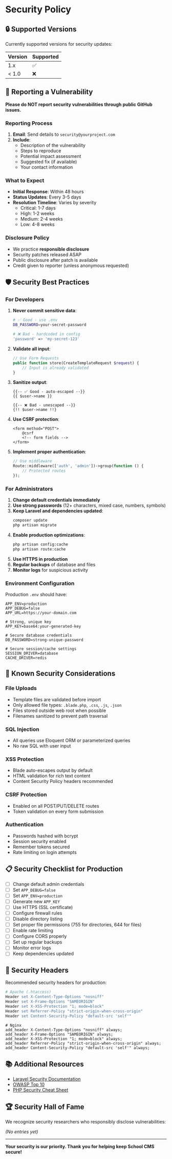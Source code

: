 # Security Policy

## 🔒 Supported Versions

Currently supported versions for security updates:

| Version | Supported          |
| ------- | ------------------ |
| 1.x     | :white_check_mark: |
| < 1.0   | :x:                |

## 🐛 Reporting a Vulnerability

**Please do NOT report security vulnerabilities through public GitHub issues.**

### Reporting Process

1. **Email**: Send details to `security@yourproject.com`
2. **Include**:
   - Description of the vulnerability
   - Steps to reproduce
   - Potential impact assessment
   - Suggested fix (if available)
   - Your contact information

### What to Expect

- **Initial Response**: Within 48 hours
- **Status Updates**: Every 3-5 days
- **Resolution Timeline**: Varies by severity
  - Critical: 1-7 days
  - High: 1-2 weeks
  - Medium: 2-4 weeks
  - Low: 4-8 weeks

### Disclosure Policy

- We practice **responsible disclosure**
- Security patches released ASAP
- Public disclosure after patch is available
- Credit given to reporter (unless anonymous requested)

## 🛡️ Security Best Practices

### For Developers

1. **Never commit sensitive data**:
   ```bash
   # ✅ Good - use .env
   DB_PASSWORD=your-secret-password
   
   # ❌ Bad - hardcoded in config
   'password' => 'my-secret-123'
   ```

2. **Validate all input**:
   ```php
   // Use Form Requests
   public function store(CreateTemplateRequest $request) {
       // Input is already validated
   }
   ```

3. **Sanitize output**:
   ```blade
   {{-- ✅ Good - auto-escaped --}}
   {{ $user->name }}
   
   {{-- ❌ Bad - unescaped --}}
   {!! $user->name !!}
   ```

4. **Use CSRF protection**:
   ```blade
   <form method="POST">
       @csrf
       <!-- form fields -->
   </form>
   ```

5. **Implement proper authentication**:
   ```php
   // Use middleware
   Route::middleware(['auth', 'admin'])->group(function () {
       // Protected routes
   });
   ```

### For Administrators

1. **Change default credentials immediately**
2. **Use strong passwords** (12+ characters, mixed case, numbers, symbols)
3. **Keep Laravel and dependencies updated**:
   ```bash
   composer update
   php artisan migrate
   ```
4. **Enable production optimizations**:
   ```bash
   php artisan config:cache
   php artisan route:cache
   ```
5. **Use HTTPS in production**
6. **Regular backups** of database and files
7. **Monitor logs** for suspicious activity

### Environment Configuration

Production `.env` should have:
```env
APP_ENV=production
APP_DEBUG=false
APP_URL=https://your-domain.com

# Strong, unique key
APP_KEY=base64:your-generated-key

# Secure database credentials
DB_PASSWORD=strong-unique-password

# Secure session/cache settings
SESSION_DRIVER=database
CACHE_DRIVER=redis
```

## 🚨 Known Security Considerations

### File Uploads
- Template files are validated before import
- Only allowed file types: `.blade.php`, `.css`, `.js`, `.json`
- Files stored outside web root when possible
- Filenames sanitized to prevent path traversal

### SQL Injection
- All queries use Eloquent ORM or parameterized queries
- No raw SQL with user input

### XSS Protection
- Blade auto-escapes output by default
- HTML validation for rich text content
- Content Security Policy headers recommended

### CSRF Protection
- Enabled on all POST/PUT/DELETE routes
- Token validation on every form submission

### Authentication
- Passwords hashed with bcrypt
- Session security enabled
- Remember tokens secured
- Rate limiting on login attempts

## 📋 Security Checklist for Production

- [ ] Change default admin credentials
- [ ] Set `APP_DEBUG=false`
- [ ] Set `APP_ENV=production`
- [ ] Generate new `APP_KEY`
- [ ] Use HTTPS (SSL certificate)
- [ ] Configure firewall rules
- [ ] Disable directory listing
- [ ] Set proper file permissions (755 for directories, 644 for files)
- [ ] Enable rate limiting
- [ ] Configure CORS properly
- [ ] Set up regular backups
- [ ] Monitor error logs
- [ ] Keep dependencies updated

## 🔧 Security Headers

Recommended security headers for production:

```apache
# Apache (.htaccess)
Header set X-Content-Type-Options "nosniff"
Header set X-Frame-Options "SAMEORIGIN"
Header set X-XSS-Protection "1; mode=block"
Header set Referrer-Policy "strict-origin-when-cross-origin"
Header set Content-Security-Policy "default-src 'self'"
```

```nginx
# Nginx
add_header X-Content-Type-Options "nosniff" always;
add_header X-Frame-Options "SAMEORIGIN" always;
add_header X-XSS-Protection "1; mode=block" always;
add_header Referrer-Policy "strict-origin-when-cross-origin" always;
add_header Content-Security-Policy "default-src 'self'" always;
```

## 📚 Additional Resources

- [Laravel Security Documentation](https://laravel.com/docs/security)
- [OWASP Top 10](https://owasp.org/www-project-top-ten/)
- [PHP Security Cheat Sheet](https://cheatsheetseries.owasp.org/cheatsheets/PHP_Configuration_Cheat_Sheet.html)

## 🏆 Security Hall of Fame

We recognize security researchers who responsibly disclose vulnerabilities:

*(No entries yet)*

---

**Your security is our priority. Thank you for helping keep School CMS secure!**
